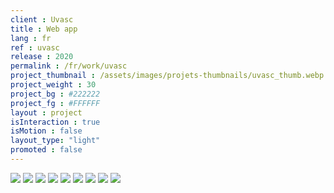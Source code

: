```yaml
---
client : Uvasc
title : Web app
lang : fr
ref : uvasc
release : 2020
permalink : /fr/work/uvasc
project_thumbnail : /assets/images/projets-thumbnails/uvasc_thumb.webp
project_weight : 30
project_bg : #222222
project_fg : #FFFFFF
layout : project
isInteraction : true
isMotion : false
layout_type: "light"
promoted : false
---
```


![](/assets/images/projets/uvasc-1.webp)
![](/assets/images/projets/uvasc-2.webp)
![](/assets/images/projets/uvasc-3.webp)
![](/assets/images/projets/uvasc-4.webp)
![](/assets/images/projets/uvasc-5.webp)
![](/assets/images/projets/uvasc-6.webp)
![](/assets/images/projets/uvasc-7.webp)
![](/assets/images/projets/uvasc-8.webp)
![](/assets/images/projets/uvasc-9.webp)